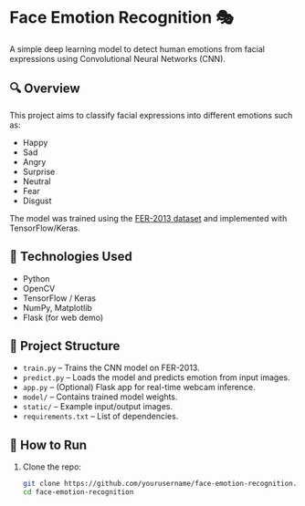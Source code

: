 # Face Emotion Recognition 🎭

A simple deep learning model to detect human emotions from facial expressions using Convolutional Neural Networks (CNN).

## 🔍 Overview
This project aims to classify facial expressions into different emotions such as:
- Happy
- Sad
- Angry
- Surprise
- Neutral
- Fear
- Disgust

The model was trained using the [FER-2013 dataset](https://www.kaggle.com/datasets/msambare/fer2013) and implemented with TensorFlow/Keras.

## 🧠 Technologies Used
- Python
- OpenCV
- TensorFlow / Keras
- NumPy, Matplotlib
- Flask (for web demo)

## 📁 Project Structure

- `train.py` – Trains the CNN model on FER-2013.
- `predict.py` – Loads the model and predicts emotion from input images.
- `app.py` – (Optional) Flask app for real-time webcam inference.
- `model/` – Contains trained model weights.
- `static/` – Example input/output images.
- `requirements.txt` – List of dependencies.

## 🚀 How to Run

1. Clone the repo:
   ```bash
   git clone https://github.com/yourusername/face-emotion-recognition.git
   cd face-emotion-recognition
